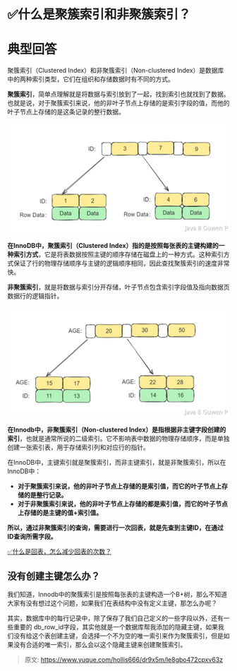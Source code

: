 # ✅什么是聚簇索引和非聚簇索引？


# 典型回答
聚簇索引（Clustered Index）和非聚簇索引（Non-clustered Index）是数据库中的两种索引类型，它们在组织和存储数据时有不同的方式。

**聚簇索引**，简单点理解就是将数据与索引放到了一起，找到索引也就找到了数据。也就是说，对于聚簇索引来说，他的非叶子节点上存储的是索引字段的值，而他的叶子节点上存储的是这条记录的整行数据。

![image.png](./img/FxRLoy_UYSDfKths/1692358803187-bd4cb9e4-994d-4227-bbac-2f4a01bab92b-441780.png)

**在InnoDB中，聚簇索引（Clustered Index）指的是按照每张表的主键构建的一种索引方式**，它是将表数据按照主键的顺序存储在磁盘上的一种方式。这种索引方式保证了行的物理存储顺序与主键的逻辑顺序相同，因此查找聚簇索引的速度非常快。

**非聚簇索引**，就是将数据与索引分开存储，叶子节点包含索引字段值及指向数据页数据行的逻辑指针。

![image.png](./img/FxRLoy_UYSDfKths/1692358781484-6c40992b-7841-4778-ad93-9043f83984e8-380494.png)

**在Innodb中，非聚簇索引（Non-clustered Index）是指根据非主键字段创建的索引**，也就是通常所说的二级索引。它不影响表中数据的物理存储顺序，而是单独创建一张索引表，用于存储索引列和对应行的指针。

在InnoDB中，主键索引就是聚簇索引，而非主键索引，就是非聚簇索引，所以在InnoDB中：

- **对于聚簇索引来说，他的非叶子节点上存储的是索引值，而它的叶子节点上存储的是整行记录。**
- **对于非聚簇索引来说，他的非叶子节点上存储的都是索引值，而它的叶子节点上存储的是主键的值+索引值。**

**所以，通过非聚簇索引的查询，需要进行一次回表，就是先查到主键ID，在通过ID查询所需字段。**

[✅什么是回表，怎么减少回表的次数？](https://www.yuque.com/hollis666/dr9x5m/vr22wd?view=doc_embed)


## 没有创建主键怎么办？

我们知道，Innodb中的聚簇索引是按照每张表的主键构造一个B+树，那么不知道大家有没有想过这个问题，如果我们在表结构中没有定义主键，那怎么办呢？

其实，数据库中的每行记录中，除了保存了我们自己定义的一些字段以外，还有一些重要的 db_row_id字段，其实他就是一个数据库帮我添加的隐藏主键，如果我们没有给这个表创建主键，会选择一个不为空的唯一索引来作为聚簇索引，但是如果没有合适的唯一索引，那么会以这个隐藏主键来创建聚簇索引。 







> 原文: <https://www.yuque.com/hollis666/dr9x5m/le8gbo472cpxv63z>